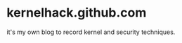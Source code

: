 kernelhack.github.com
=====================
it's my own blog to record kernel and security techniques.
